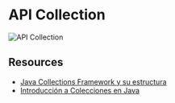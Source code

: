 # API Collection

![API Collection](https://dcodingames.com/wp-content/uploads/2023/05/JCF.png)

## Resources
- [Java Collections Framework y su estructura](https://www.arquitecturajava.com/java-collections-framework-y-su-estructura/)
- [Introducción a Colecciones en Java](https://adictosaltrabajo.com/2015/09/25/introduccion-a-colecciones-en-java/)